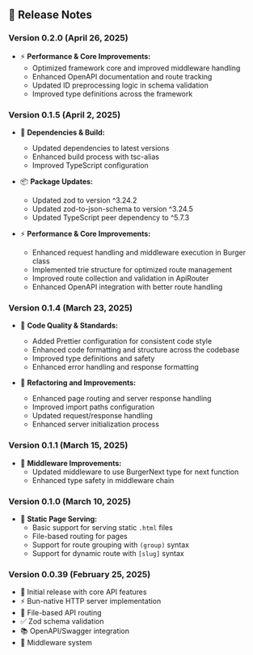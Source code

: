 ## 📣 Release Notes

### Version 0.2.0 (April 26, 2025)

-   ⚡ **Performance & Core Improvements:**
    -   Optimized framework core and improved middleware handling
    -   Enhanced OpenAPI documentation and route tracking
    -   Updated ID preprocessing logic in schema validation
    -   Improved type definitions across the framework

### Version 0.1.5 (April 2, 2025)

-   🔧 **Dependencies & Build:**
    -   Updated dependencies to latest versions
    -   Enhanced build process with tsc-alias
    -   Improved TypeScript configuration

-   📦 **Package Updates:**
    -   Updated zod to version ^3.24.2
    -   Updated zod-to-json-schema to version ^3.24.5
    -   Updated TypeScript peer dependency to ^5.7.3

-   ⚡ **Performance & Core Improvements:**
    -   Enhanced request handling and middleware execution in Burger class
    -   Implemented trie structure for optimized route management
    -   Improved route collection and validation in ApiRouter
    -   Enhanced OpenAPI integration with better route handling

### Version 0.1.4 (March 23, 2025)

-   🎨 **Code Quality & Standards:**

    -   Added Prettier configuration for consistent code style
    -   Enhanced code formatting and structure across the codebase
    -   Improved type definitions and safety
    -   Enhanced error handling and response formatting

-   🔄 **Refactoring and Improvements:**
    -   Enhanced page routing and server response handling
    -   Improved import paths configuration
    -   Updated request/response handling
    -   Enhanced server initialization process

### Version 0.1.1 (March 15, 2025)

-   🔧 **Middleware Improvements:**
    -   Updated middleware to use BurgerNext type for next function
    -   Enhanced type safety in middleware chain

### Version 0.1.0 (March 10, 2025)

-   🎨 **Static Page Serving:**
    -   Basic support for serving static `.html` files
    -   File-based routing for pages
    -   Support for route grouping with `(group)` syntax
    -   Support for dynamic route with `[slug]` syntax

### Version 0.0.39 (February 25, 2025)

-   🚀 Initial release with core API features
-   ⚡ Bun-native HTTP server implementation
-   📁 File-based API routing
-   ✅ Zod schema validation
-   📚 OpenAPI/Swagger integration
-   🔄 Middleware system
